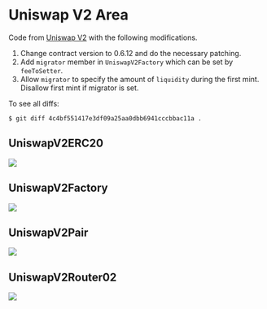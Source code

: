 # Uniswap V2 Area

Code from [Uniswap V2](https://github.com/Uniswap/uniswap-v2-core/tree/27f6354bae6685612c182c3bc7577e61bc8717e3/contracts) with the following modifications.

1. Change contract version to 0.6.12 and do the necessary patching.
2. Add `migrator` member in `UniswapV2Factory` which can be set by `feeToSetter`.
3. Allow `migrator` to specify the amount of `liquidity` during the first mint. Disallow first mint if migrator is set.

To see all diffs:

```
$ git diff 4c4bf551417e3df09a25aa0dbb6941cccbbac11a .
```


## UniswapV2ERC20

![](https://raw.githubusercontent.com/knyumatt/solidity-contract-studies/master/sushiswap/graph/uniswapv2/UniswapV2ERC20.svg)

## UniswapV2Factory

![](https://raw.githubusercontent.com/knyumatt/solidity-contract-studies/master/sushiswap/graph/uniswapv2/UniswapV2Factory.svg)

## UniswapV2Pair

![](https://raw.githubusercontent.com/knyumatt/solidity-contract-studies/master/sushiswap/graph/uniswapv2/UniswapV2Pair.svg)

## UniswapV2Router02

![](https://raw.githubusercontent.com/knyumatt/solidity-contract-studies/master/sushiswap/graph/uniswapv2/UniswapV2Router02.svg)